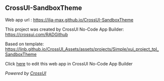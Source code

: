 ## CrossUI-SandboxTheme
Web app url : https://ilja-max.github.io/CrossUI-SandboxTheme

This project was created by CrossUI No-Code App Builder: https://crossui.com/RADGithub

Based on template: https://linb.github.io/CrossUI_Assets/assets/projects/Simple/xui_project_tpl_SandboxTheme

Click [here](https://crossui.com/RADGithub/#!from=github&owner=ilja-max&repo=CrossUI-SandboxTheme) to edit this web app in CrossUI No-Code App Builder

<i>Powered by [CrossUI](https://crossui.com)</i>
